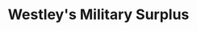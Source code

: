 ---
title: "Westley's Military Surplus"
url: /new-westminster/westleys-military-surplus/
shop: Militär
---